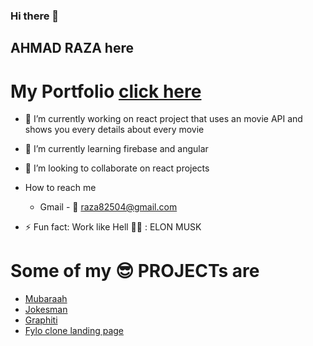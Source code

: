 ### Hi there 👋
## AHMAD RAZA here

# My Portfolio [click here](https://portfolio-2-nine.vercel.app/)

- 🔭 I’m currently working on react project that uses an movie API and shows you every details about every movie
- 🌱 I’m currently learning firebase and angular 
-  👯 I’m looking to collaborate on react projects
-  How to reach me   
   - Gmail - 📩 raza82504@gmail.com   
   
- ⚡ Fun fact: Work like Hell 👷‍♀️ : ELON MUSK



# Some of my 😎 PROJECTs are
  -   [Mubaraah](https://mubaraa-edaf4.web.app/)
  -   [Jokesman](https://stupefied-mcclintock-7fd1ca.netlify.app/)
  -   [Graphiti](https://graphiti-dev.web.app/)
  -   [Fylo clone landing page](https://condescending-thompson-721592.netlify.app/)
